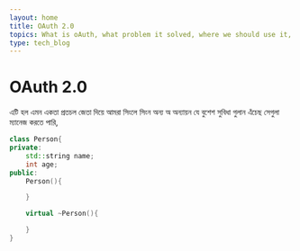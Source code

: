 ```yaml
---
layout: home
title: OAuth 2.0
topics: What is oAuth, what problem it solved, where we should use it, how we should user it, misconceptions about oauth, and the core concepts of oauth. 
type: tech_blog
---
```


# OAuth 2.0 
এটি হল এমন একতা প্রতচল জেতা দিয়ে আমরা সিংলে সিংন অন্য অ অন্যায়ন যে বুশেশ সুবিধা গুলান এঁচেছ সেগুলা ম্যানেজ করতে পারি, 

```c++
class Person{
private: 
    std::string name;
    int age; 
public: 
    Person(){

    }

    virtual ~Person(){

    }
}
```


